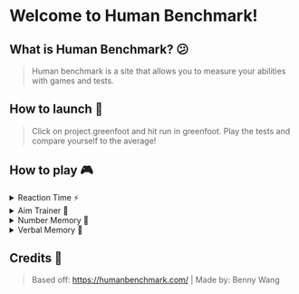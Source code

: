 # Welcome to Human Benchmark!

## What is Human Benchmark? 😕
> Human benchmark is a site that allows you to measure your abilities with games and tests.

## How to launch 🚀
> Click on project.greenfoot and hit run in greenfoot. Play the tests and compare yourself to the average!

## How to play 🎮
<details>
<summary>Reaction Time ⚡</summary>
<br>
You will be tested 5 times. To play, click on the screen when the screen turns green. If you click too early, click again to try again. Your score is your average reaction time.
</details>

<details>
<summary>Aim Trainer 🎯</summary>
<br>
You will be tested on how fast you it takes you to click the target 30 times. To start, click on the target to get started, then try to click the targets as fast as possible. Your score is the average time it takes to click on the target.
</details>

<details>
<summary>Number Memory 🔢</summary>
<br>
The game will display a number. Remember the number and after 5 seconds, input the number using your keyboard. Press the enter key to enter the number. Each time you get it right, the number will get bigger. Your score is the amount of digits you can remember.
</details>

<details>
<summary>Verbal Memory 📖</summary>
<br>
A word will display on the screen. If this is the first time this word has been displayed in the game, press NEW. Otherwise, press SEEN. Your score is the amount of words you get right.
</details>

## Credits 🏢
> Based off: https://humanbenchmark.com/ | Made by: Benny Wang